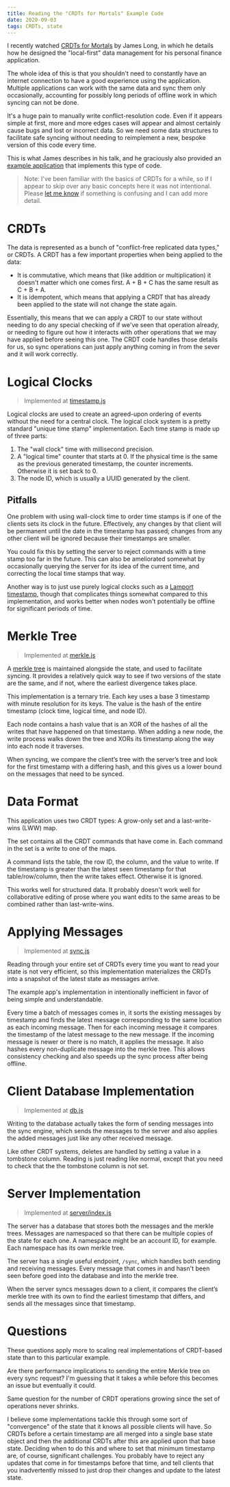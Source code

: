 ```yaml
---
title: Reading the "CRDTs for Mortals" Example Code
date: 2020-09-03
tags: CRDTs, state
---
```


I recently watched [CRDTs for Mortals](https://www.dotconferences.com/2019/12/james-long-crdts-for-mortals) by James Long, in which he details how he designed the "local-first" data management for his personal finance application.

The whole idea of this is that you shouldn't need to constantly have an internet connection to have a good experience using the application. Multiple applications can work with the same data and sync them only occasionally, accounting for possibly long periods of offline work in which syncing can not be done.

It's a huge pain to manually write conflict-resolution code. Even if it appears simple at first, more and more edges cases will appear and almost certainly cause bugs and lost or incorrect data. So we need some data structures to facilitate safe syncing without needing to reimplement a new, bespoke version of this code every time.

This is what James describes in his talk, and he graciously also provided an [example application](https://github.com/jlongster/crdt-example-app/) that implements this type of code.

> Note: I've been familiar with the basics of CRDTs for a while, so if I appear to skip over any basic concepts here it was not intentional. Please [let me know](https://www.twitter.com/dimfeld) if something is confusing and I can add more detail.

# CRDTs

The data is represented as a bunch of "conflict-free replicated data types," or CRDTs. A CRDT has a few important properties when being applied to the data:

- It is commutative, which means that (like addition or multiplication) it doesn't matter which one comes first. A + B + C has the same result as C + B + A.
- It is idempotent, which means that applying a CRDT that has already been applied to the state will not change the state again.

Essentially, this means that we can apply a CRDT to our state without needing to do any special checking of if we've seen that operation already, or needing to figure out how it interacts with other operations that we may have applied before seeing this one. The CRDT code handles those details for us, so sync operations can just apply anything coming in from the sever and it will work correctly.

# Logical Clocks

> Implemented at [timestamp.js](https://github.com/jlongster/crdt-example-app/blob/master/shared/timestamp.js)

Logical clocks are used to create an agreed-upon ordering of events without the need for a central clock. The logical clock system is a pretty standard "unique time stamp" implementation. Each time stamp is made up of three parts:

1. The "wall clock" time with millisecond precision.
2. A "logical time" counter that starts at 0. If the physical time is the same as the previous generated timestamp, the counter increments. Otherwise it is set back to 0.
3. The node ID, which is usually a UUID generated by the client.

## Pitfalls

One problem with using wall-clock time to order time stamps is if one of the clients sets its clock in the future. Effectively, any changes by that client will be permanent until the date in the timestamp has passed; changes from any other client will be ignored because their timestamps are smaller.

You could fix this by setting the server to reject commands with a time stamp too far in the future. This can also be ameliorated somewhat by occasionally querying the server for its idea of the current time, and correcting the local time stamps that way.

Another way is to just use purely logical clocks such as a [Lamport timestamp](https://en.wikipedia.org/wiki/Lamport_timestamp), though that complicates things somewhat compared to this implementation, and works better when nodes won't potentially be offline for significant periods of time.


# Merkle Tree

> Implemented at [merkle.js](https://github.com/jlongster/crdt-example-app/blob/master/shared/merkle.js)

A [merkle tree](https://en.wikipedia.org/wiki/Merkle_tree) is maintained alongside the state, and used to facilitate syncing. It provides a relatively quick way to see if two versions of the state are the same, and if not, where the earliest divergence takes place.

This implementation is a ternary trie. Each key uses a base 3 timestamp with minute resolution for its keys. The value is the hash of the entire timestamp (clock time, logical time, and node ID).

Each node contains a hash value that is an XOR of the hashes of all the writes that have happened on that timestamp. When adding a new node, the write process walks down the tree and XORs its timestamp along the way into each node it traverses.

When syncing, we compare the client’s tree with the server’s tree and look for the first timestamp with a differing hash, and this gives us a lower bound on the messages that need to be synced.

# Data Format

This application uses two CRDT types: A grow-only set and a last-write-wins (LWW) map.

The set contains all the CRDT commands that have come in. Each command in the set is a write to one of the maps.

A command lists the table, the row ID, the column, and the value to write. If the timestamp is greater than the latest seen timestamp for that table/row/column, then the write takes effect. Otherwise it is ignored.

This works well for structured data. It probably doesn't work well for collaborative editing of prose where you want edits to the same areas to be combined rather than last-write-wins.

# Applying Messages

> Implemented at [sync.js](https://github.com/jlongster/crdt-example-app/blob/3acd31069db65607bacd88a71c89fb43e53b6ec8/client/sync.js#L70)

Reading through your entire set of CRDTs every time you want to read your state is not very efficient, so this implementation materializes the CRDTs into a snapshot of the latest state as messages arrive.

The example app's implementation in intentionally inefficient in favor of being simple and understandable.

Every time a batch of messages comes in, it sorts the existing messages by timestamp and finds the latest message corresponding to the same location as each incoming message.
Then for each incoming message it compares the timestamp of the latest message to the new message. If the incoming message is newer or there is no match, it applies the message.
It also hashes every non-duplicate message into the merkle tree. This allows consistency checking and also speeds up the sync process after being offline.

# Client Database Implementation

> Implemented at [db.js](https://github.com/jlongster/crdt-example-app/blob/master/client/db.js)

Writing to the database actually takes the form of sending messages into the sync engine, which sends the messages to the server and also applies the added messages just like any other received message.

Like other CRDT systems, deletes are handled by setting a value in a tombstone column. Reading is just reading like normal, except that you need to check that the the tombstone column is not set.

# Server Implementation

> Implemented at [server/index.js](https://github.com/jlongster/crdt-example-app/blob/3acd31069db65607bacd88a71c89fb43e53b6ec8/server/index.js#L97)

The server has a database that stores both the messages and the merkle trees. Messages are namespaced so that there can be multiple copies of the state for each one. A namespace might be an account ID, for example. Each namespace has its own merkle tree.

The server has a single useful endpoint, `/sync`, which handles both sending and receiving messages. Every message that comes in and hasn't been seen before goed into the database and into the merkle tree.

When the server syncs messages down to a client, it compares the client’s merkle tree with its own to find the earliest timestamp that differs, and sends all the messages since that timestamp.

# Questions

These questions apply more to scaling real implementations of CRDT-based state than to this particular example.

Are there performance implications to sending the entire Merkle tree on every sync request? I'm guessing that it takes a while before this becomes an issue but eventually it could.

Same question for the number of CRDT operations growing since the set of operations never shrinks.

I believe some implementations tackle this through some sort of "convergence" of the state that it knows all possible clients will have. So CRDTs before a certain timestamp are all merged into a single base state object and then the additional CRDTs after this are applied upon that base state.
Deciding when to do this and where to set that minimum timestamp are, of course, significant challenges. You probably have to reject any updates that come in for timestamps before that time, and tell clients that you inadvertently missed to just drop their changes and update to the latest state.

